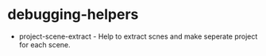 # debugging-helpers

- project-scene-extract - Help to extract scnes and make seperate project for each scene.